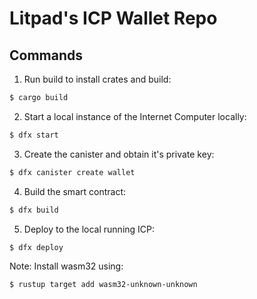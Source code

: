 # Litpad's ICP Wallet Repo

## Commands

1. Run build to install crates and build:

```bash
$ cargo build
```

2. Start a local instance of the Internet Computer locally:

```bash
$ dfx start 
```

3. Create the canister and obtain it's private key:

```bash
$ dfx canister create wallet
```

4. Build the smart contract:

```bash
$ dfx build
```

5. Deploy to the local running ICP:

```bash
$ dfx deploy
```

Note: Install wasm32 using:

```bash
$ rustup target add wasm32-unknown-unknown
```